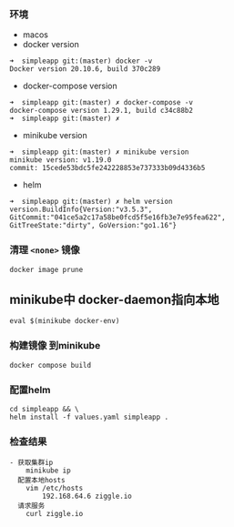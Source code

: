 ### 环境
  - macos
  - docker version
```
➜  simpleapp git:(master) docker -v    
Docker version 20.10.6, build 370c289
```
  - docker-compose version 
```
➜  simpleapp git:(master) ✗ docker-compose -v                       
docker-compose version 1.29.1, build c34c88b2
➜  simpleapp git:(master) ✗ 
```
  - minikube version
```
➜  simpleapp git:(master) ✗ minikube version
minikube version: v1.19.0
commit: 15cede53bdc5fe242228853e737333b09d4336b5
```
  - helm 
```
➜  simpleapp git:(master) ✗ helm version                            
version.BuildInfo{Version:"v3.5.3", GitCommit:"041ce5a2c17a58be0fcd5f5e16fb3e7e95fea622", GitTreeState:"dirty", GoVersion:"go1.16"}
```

### 清理 `<none>` 镜像
`docker image prune`

## minikube中 docker-daemon指向本地
    eval $(minikube docker-env)
### 构建镜像 到minikube
    docker compose build 
### 配置helm 
    cd simpleapp && \
    helm install -f values.yaml simpleapp . 
### 检查结果
    - 获取集群ip 
        minikube ip
      配置本地hosts
        vim /etc/hosts
            192.168.64.6 ziggle.io
      请求服务
        curl ziggle.io



